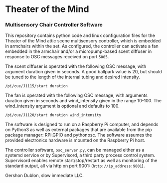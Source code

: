 # Theater of the Mind
### Multisensory Chair Controller Software

This repository contains python code and linux configuration files for the Theater of the Mind attic scene multisensory controller, which is embedded in armchairs within the set. As configured, the controller can activate a fan embedded in the armchair and/or a micropump-based scent diffuser in response to OSC messages received on port `5005`.

The scent diffuser is operated with the following OSC message, with argument duration given in seconds. A good ballpark value is 20, but should be tuned to the length of the internal tubing and desired intensity.

`/pi/cue/J1115/start duration`

The fan is operated with the following OSC message, with arguments duration given in seconds and wind_intensity given in the range 10-100. The wind_intensity argument is optional and defaults to 100.

`/pi/cue/J1120/start duration wind_intensity`

The software is designed to run on a Raspberry Pi computer, and depends on Python3 as well as external packages that are available from the pip package manager: RPi.GPIO and pythonosc. The software assumes the provided electronics hardware is mounted on the Raspberry Pi host.

The controller software, `osc_server.py`, can be managed either as a systemd service or by Supervisord, a third party process control system. Supervisord enables remote start/stop/restart as well as monitoring of the standard output, all via http on port 9001: (`http://ip_address:9001`).

Gershon Dublon, slow immediate LLC.
